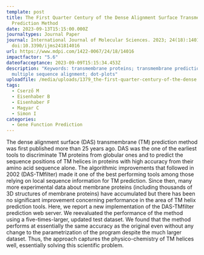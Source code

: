 ```yaml
---
template: post
title: The First Quarter Century of the Dense Alignment Surface Transmembrane
  Prediction Method
date: 2023-09-13T15:15:00.000Z
journaltypes: Journal Paper
journal: International Journal of Molecular Sciences. 2023; 24(18):14016.
  doi:10.3390/ijms241814016
url: https://www.mdpi.com/1422-0067/24/18/14016
impactfactor: "5.6"
dateofacceptance: 2023-09-09T15:15:34.453Z
description: "Keywords: transmembrane proteins; transmembrane prediction;
  multiple sequence alignment; dot-plots"
uploadfile: /media/uploads/1379_the-first-quarter-century-of-the-dense.pdf
tags:
  - Cserző M
  - Eisenhaber B
  - Eisenhaber F
  - Magyar C
  - Simon I
categories:
  - Gene Function Prediction
---
```

The dense alignment surface (DAS) transmembrane (TM) prediction method was first
published more than 25 years ago. DAS was the one of the earliest tools to discriminate TM proteins from globular ones and to predict the sequence positions of TM helices in proteins with high accuracy from their amino acid sequence alone. The algorithmic improvements that followed in 2002 (DAS-TMfilter) made it one of the best performing tools among those relying on local sequence information for TM prediction. Since then, many more experimental data about membrane proteins (including thousands of 3D structures of membrane proteins) have accumulated but there has been no significant improvement concerning performance in the area of TM helix prediction tools. Here, we report a new implementation of the DAS-TMfilter prediction web server. We reevaluated the performance of the method using a five-times-larger, updated test dataset. We found that the method performs at essentially the same accuracy as the original even without any change to the parametrization of the program despite the much larger dataset. Thus, the approach captures the physico-chemistry of TM helices well, essentially solving this scientific problem.